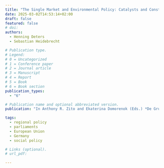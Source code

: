 ```yaml
---
title: "The Single Market and Environmental Policy: Catalysts and Constraints"
date: 2025-03-02T14:53:14+02:00
draft: false
featured: false
# doi:
authors:
  - Henning Deters
  - Sebastian Heidebrecht

# Publication type.
# Legend:
# 0 = Uncategorized
# 1 = Conference paper
# 2 = Journal article
# 3 = Manuscript
# 4 = Report
# 5 = Book
# 6 = Book section
publication_types:
  - "6"

# Publication name and optional abbreviated version.
publication: "In Anthony R. Zito and Ekaterina Domorenok (Eds.) *De Gruyter Handbook on European Union Environmental Policy* (forthcoming). Berlin: De Gruyter"

tags:
  - regional policy
  - parliaments
  - European Union
  - Germany
  - social policy

# Links (optional).
# url_pdf:

---
```

